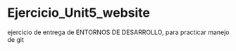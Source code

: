# Ejercicio_Unit5_website
ejercicio de entrega de ENTORNOS DE DESARROLLO, para practicar manejo de git
